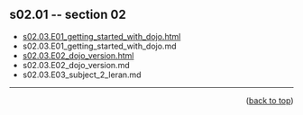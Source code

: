 <a name="topage"></a>

## s02.01 -- section 02

* [s02.03.E01_getting_started_with_dojo.html](https://koskasmail.github.io/dojotoolkit/90.course/90.02/section%2002/s02.03.E01_getting_started_with_dojo.html)
* s02.03.E01_getting_started_with_dojo.md
* [s02.03.E02_dojo_version.html](https://koskasmail.github.io/dojotoolkit/90.course/90.02/section%2002/s02.03.E02_dojo_version.html)
* s02.03.E02_dojo_version.md
* s02.03.E03_subject_2_leran.md

  

-----

<p align="right">(<a href="#topage">back to top</a>)</p>
<br/>
<br/>
